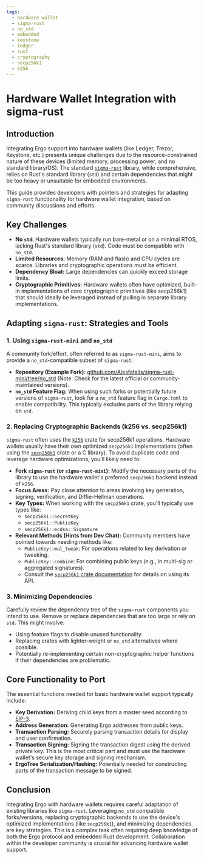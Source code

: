 ```yaml
---
tags:
  - hardware wallet
  - sigma-rust
  - no_std
  - embedded
  - keystone
  - ledger
  - rust
  - cryptography
  - secp256k1
  - k256
---
```


# Hardware Wallet Integration with sigma-rust

## Introduction

Integrating Ergo support into hardware wallets (like Ledger, Trezor, Keystone, etc.) presents unique challenges due to the resource-constrained nature of these devices (limited memory, processing power, and no standard library/OS). The standard [`sigma-rust`](../stack/sigma-rust.md) library, while comprehensive, relies on Rust's standard library (`std`) and certain dependencies that might be too heavy or unsuitable for embedded environments.

This guide provides developers with pointers and strategies for adapting `sigma-rust` functionality for hardware wallet integration, based on community discussions and efforts.

## Key Challenges

*   **No `std`:** Hardware wallets typically run bare-metal or on a minimal RTOS, lacking Rust's standard library (`std`). Code must be compatible with `no_std`.
*   **Limited Resources:** Memory (RAM and flash) and CPU cycles are scarce. Libraries and cryptographic operations must be efficient.
*   **Dependency Bloat:** Large dependencies can quickly exceed storage limits.
*   **Cryptographic Primitives:** Hardware wallets often have optimized, built-in implementations of core cryptographic primitives (like secp256k1) that should ideally be leveraged instead of pulling in separate library implementations.

## Adapting `sigma-rust`: Strategies and Tools

### 1. Using `sigma-rust-mini` and `no_std`

A community fork/effort, often referred to as `sigma-rust-mini`, aims to provide a `no_std`-compatible subset of `sigma-rust`.

*   **Repository (Example Fork):** [github.com/Alesfatalis/sigma-rust-mini/tree/no_std](https://github.com/Alesfatalis/sigma-rust-mini/tree/no_std) (Note: Check for the latest official or community-maintained versions).
*   **`no_std` Feature Flag:** When using such forks or potentially future versions of `sigma-rust`, look for a `no_std` feature flag in `Cargo.toml` to enable compatibility. This typically excludes parts of the library relying on `std`.

### 2. Replacing Cryptographic Backends (k256 vs. secp256k1)

`sigma-rust` often uses the [`k256`](https://crates.io/crates/k256) crate for secp256k1 operations. Hardware wallets usually have their own optimized `secp256k1` implementations (often using the [`secp256k1`](https://crates.io/crates/secp256k1) crate or a C library). To avoid duplicate code and leverage hardware optimizations, you'll likely need to:

*   **Fork `sigma-rust` (or `sigma-rust-mini`):** Modify the necessary parts of the library to use the hardware wallet's preferred `secp256k1` backend instead of `k256`.
*   **Focus Areas:** Pay close attention to areas involving key generation, signing, verification, and Diffie-Hellman operations.
*   **Key Types:** When working with the `secp256k1` crate, you'll typically use types like:
    *   `secp256k1::SecretKey`
    *   `secp256k1::PublicKey`
    *   `secp256k1::ecdsa::Signature`
*   **Relevant Methods (Hints from Dev Chat):** Community members have pointed towards needing methods like:
    *   `PublicKey::mul_tweak`: For operations related to key derivation or tweaking.
    *   `PublicKey::combine`: For combining public keys (e.g., in multi-sig or aggregated signatures).
    *   Consult the [`secp256k1` crate documentation](https://docs.rs/secp256k1/latest/secp256k1/) for details on using its API.

### 3. Minimizing Dependencies

Carefully review the dependency tree of the `sigma-rust` components you intend to use. Remove or replace dependencies that are too large or rely on `std`. This might involve:

*   Using feature flags to disable unused functionality.
*   Replacing crates with lighter-weight or `no_std` alternatives where possible.
*   Potentially re-implementing certain non-cryptographic helper functions if their dependencies are problematic.

## Core Functionality to Port

The essential functions needed for basic hardware wallet support typically include:

*   **Key Derivation:** Deriving child keys from a master seed according to [EIP-3](../wallet/standards/eip3.md).
*   **Address Generation:** Generating Ergo addresses from public keys.
*   **Transaction Parsing:** Securely parsing transaction details for display and user confirmation.
*   **Transaction Signing:** Signing the transaction digest using the derived private key. This is the most critical part and must use the hardware wallet's secure key storage and signing mechanism.
*   **ErgoTree Serialization/Hashing:** Potentially needed for constructing parts of the transaction message to be signed.

## Conclusion

Integrating Ergo with hardware wallets requires careful adaptation of existing libraries like `sigma-rust`. Leveraging `no_std` compatible forks/versions, replacing cryptographic backends to use the device's optimized implementations (like `secp256k1`), and minimizing dependencies are key strategies. This is a complex task often requiring deep knowledge of both the Ergo protocol and embedded Rust development. Collaboration within the developer community is crucial for advancing hardware wallet support.
